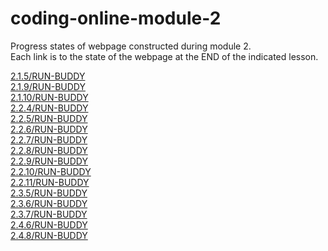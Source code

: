 # coding-online-module-2
Progress states of webpage constructed during module 2.  
Each link is to the state of the webpage at the END of the indicated lesson.  

[2.1.5/RUN-BUDDY](https://tom2u.github.io/coding-online-module-2/2.1.5/RUN-BUDDY)  
[2.1.9/RUN-BUDDY](https://tom2u.github.io/coding-online-module-2/2.1.9/RUN-BUDDY)  
[2.1.10/RUN-BUDDY](https://tom2u.github.io/coding-online-module-2/2.1.10/RUN-BUDDY)  
[2.2.4/RUN-BUDDY](https://tom2u.github.io/coding-online-module-2/2.2.4/RUN-BUDDY)  
[2.2.5/RUN-BUDDY](https://tom2u.github.io/coding-online-module-2/2.2.5/RUN-BUDDY)  
[2.2.6/RUN-BUDDY](https://tom2u.github.io/coding-online-module-2/2.2.6/RUN-BUDDY)  
[2.2.7/RUN-BUDDY](https://tom2u.github.io/coding-online-module-2/2.2.7/RUN-BUDDY/)  
[2.2.8/RUN-BUDDY](https://tom2u.github.io/coding-online-module-2/2.2.8/RUN-BUDDY/)  
[2.2.9/RUN-BUDDY](https://tom2u.github.io/coding-online-module-2/2.2.9/RUN-BUDDY/)  
[2.2.10/RUN-BUDDY](https://tom2u.github.io/coding-online-module-2/2.2.10/RUN-BUDDY/)  
[2.2.11/RUN-BUDDY](https://tom2u.github.io/coding-online-module-2/2.2.11/RUN-BUDDY/)  
[2.3.5/RUN-BUDDY](https://tom2u.github.io/coding-online-module-2/2.3.5/RUN-BUDDY)  
[2.3.6/RUN-BUDDY](https://tom2u.github.io/coding-online-module-2/2.3.6/RUN-BUDDY)  
[2.3.7/RUN-BUDDY](https://tom2u.github.io/coding-online-module-2/2.3.7/RUN-BUDDY)  
[2.4.6/RUN-BUDDY](https://tom2u.github.io/coding-online-module-2/2.4.6/RUN-BUDDY)  
[2.4.8/RUN-BUDDY](https://tom2u.github.io/coding-online-module-2/2.4.8/RUN-BUDDY)  
